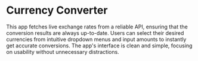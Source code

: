 # Currency Converter

This app fetches live exchange rates from a reliable API, ensuring that the conversion results are always up-to-date. Users can select their desired currencies from intuitive dropdown menus and input amounts to instantly get accurate conversions. The app's interface is clean and simple, focusing on usability without unnecessary distractions.
